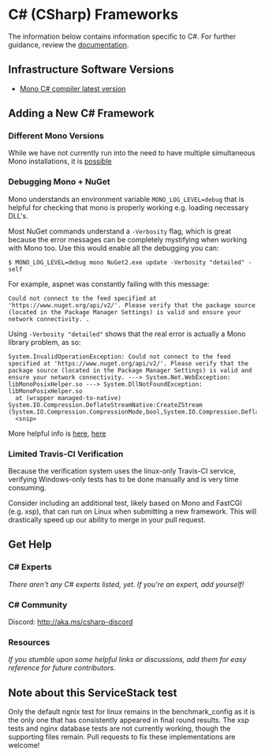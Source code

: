 # C# (CSharp) Frameworks

The information below contains information specific to C#. 
For further guidance, review the 
[documentation](https://github.com/khulnasoft/BenchWeb/wiki).

## Infrastructure Software Versions

* [Mono C# compiler latest version](http://www.mono-project.com/docs/about-mono/languages/csharp/)

## Adding a New C# Framework

### Different Mono Versions

While we have not currently run into the need to have multiple 
simultaneous Mono installations, it is [possible](http://www.mono-project.com/docs/compiling-mono/parallel-mono-environments/)

### Debugging Mono + NuGet

Mono understands an environment variable `MONO_LOG_LEVEL=debug` 
that is helpful for checking that 
mono is properly working e.g. loading necessary DLL's. 

Most NuGet commands understand a `-Verbosity` flag, which is 
great because the error messages can be completely
mystifying when working with Mono too. Use this would enable 
all the debugging you can: 

    $ MONO_LOG_LEVEL=debug mono NuGet2.exe update -Verbosity "detailed" -self

For example, aspnet was constantly failing with this message: 
    
    Could not connect to the feed specified at 'https://www.nuget.org/api/v2/'. Please verify that the package source (located in the Package Manager Settings) is valid and ensure your network connectivity.`. 

Using `-Verbosity "detailed"` shows that the real error is 
actually a Mono library problem, as so: 

    System.InvalidOperationException: Could not connect to the feed specified at 'https://www.nuget.org/api/v2/'. Please verify that the package source (located in the Package Manager Settings) is valid and ensure your network connectivity. ---> System.Net.WebException: libMonoPosixHelper.so ---> System.DllNotFoundException: libMonoPosixHelper.so
      at (wrapper managed-to-native) System.IO.Compression.DeflateStreamNative:CreateZStream (System.IO.Compression.CompressionMode,bool,System.IO.Compression.DeflateStreamNative/UnmanagedReadOrWrite,intptr)
      <snip>

More helpful info is [here](http://www.mono-project.com/docs/advanced/pinvoke/dllnotfoundexception/), [here](http://docs.nuget.org/docs/reference/command-line-reference)

### Limited Travis-CI Verification 

Because the verification system uses the linux-only Travis-CI
service, verifying Windows-only tests has to be done manually
and is very time consuming. 

Consider including an additional test, likely based on Mono and 
FastCGI (e.g. xsp), that can run on Linux when submitting a new
framework. This will drastically speed up our ability to merge
in your pull request. 

## Get Help

### C# Experts

_There aren't any C# experts listed, yet. If you're an expert, add yourself!_

### C# Community
Discord: http://aka.ms/csharp-discord

### Resources

_If you stumble upon some helpful links or discussions, add them 
for easy reference for future contributors._

## Note about this ServiceStack test

Only the default ngnix test for linux remains in the benchmark_config as it is the only one that has consistently appeared in final round results. The xsp tests and nginx database tests are not currently working, though the supporting files remain. Pull requests to fix these implementations are welcome!
